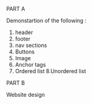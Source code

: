 PART A

Demonstartion of the following :

1. header
2. footer
3. nav sections
4. Buttons
5. Image
6. Anchor tags
7. Ordered list
8.Unordered list

PART B

Website design 
